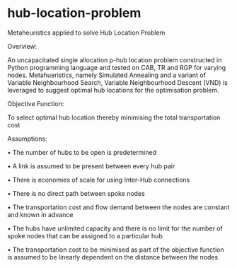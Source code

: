 # hub-location-problem
Metaheuristics applied to solve Hub Location Problem

Overview:

An uncapacitated single allocation p-hub location problem constructed in Python programming language and tested on CAB, TR and RGP for varying nodes.
Metahueristics, namely Simulated Annealing and a variant of Variable Neighbourhood Search, Variable Neighbourhood Descent (VND) is leveraged to suggest optimal hub locations for the optimisation problem.

Objective Function:

To select optimal hub location thereby minimising the total transportation cost

Assumptions:

• The number of hubs to be open is predetermined

• A link is assumed to be present between every hub pair

• There is economies of scale for using Inter-Hub connections

• There is no direct path between spoke nodes

• The transportation cost and flow demand between the nodes are constant and known in advance

• The hubs have unlimited capacity and there is no limit for the number of spoke nodes that can be assigned to a particular hub

• The transportation cost to be minimised as part of the objective function is assumed to be linearly dependent on the distance between the nodes
